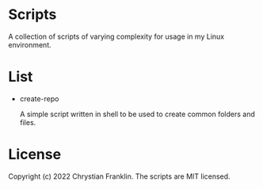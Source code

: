 # Scripts
A collection of scripts of varying complexity for usage in my Linux environment.

# List
 - create-repo

    A simple script written in shell to be used to create common folders and files.

# License
Copyright (c) 2022 Chrystian Franklin. The scripts are MIT licensed.

